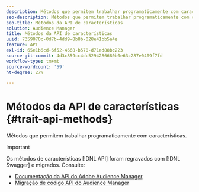 ```yaml
---
description: Métodos que permitem trabalhar programaticamente com características.
seo-description: Métodos que permitem trabalhar programaticamente com características.
seo-title: Métodos da API de características
solution: Audience Manager
title: Métodos da API de características
uuid: 7359070c-0d7b-4dd9-8b8b-028e41bb5a4e
feature: API
exl-id: 65e1b6cd-6f52-4668-b570-d71ed88bc223
source-git-commit: 4d3c859cc4dc5294286680b0e63c287e0409f7fd
workflow-type: tm+mt
source-wordcount: '59'
ht-degree: 27%

---
```


# Métodos da API de características {#trait-api-methods}

Métodos que permitem trabalhar programaticamente com características.

>[!IMPORTANT]
>
>Os métodos de características [!DNL API] foram regravados com [!DNL Swagger] e migrados. Consulte:
>
>* [Documentação da API do Adobe Audience Manager](https://bank.demdex.com/portal/swagger/index.html)
>* [Migração de código API do Audience Manager](../../api/api-swagger-migration.md)

